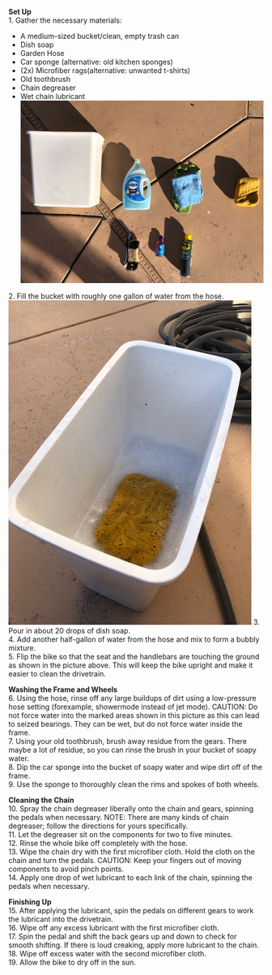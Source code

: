 **Set Up**<br/>
1\. Gather the necessary materials:<br/>
* A medium-sized bucket/clean, empty trash can
* Dish soap
* Garden Hose
* Car sponge (alternative: old kitchen sponges)
* (2x) Microfiber rags(alternative: unwanted t-shirts)
* Old toothbrush
* Chain degreaser
* Wet chain lubricant
![](smallerimages/Supplies.jpg)

2\. Fill the bucket with roughly one gallon of water from the hose.<br/>
![](smallerimages/SoapBucket.jpg)
3\. Pour in about 20 drops of dish soap.<br/>
4\. Add another half-gallon of water from the hose and mix to form a bubbly mixture.<br/>
5\. Flip the bike so that the seat and the handlebars are touching the ground as shown in the picture above. This will keep the bike upright and make it easier to clean the drivetrain.<br/>

**Washing the Frame and Wheels**<br/>
6\. Using the hose, rinse off any large buildups of dirt using a low-pressure hose setting (forexample, showermode instead of jet mode). CAUTION: Do not force water into the marked areas shown in this picture as this can lead to seized bearings. They can be wet, but do not force water inside the frame.<br/>
7\. Using your old toothbrush, brush away residue from the gears. There maybe a lot of residue, so you can rinse the brush in your bucket of soapy water.<br/>
8\. Dip the car sponge into the bucket of soapy water and wipe dirt off of the frame.<br/>
9\. Use the sponge to thoroughly clean the rims and spokes of both wheels.<br/>

**Cleaning the Chain**<br/>
10\. Spray the chain degreaser liberally onto the chain and gears, spinning the pedals when necessary. NOTE: There are many kinds of chain degreaser; follow the directions for yours specifically.<br/>
11\. Let the degreaser sit on the components for two to five minutes.<br/>
12\. Rinse the whole bike off completely with the hose.<br/>
13\. Wipe the chain dry with the first microfiber cloth. Hold the cloth on the chain and turn the pedals. CAUTION: Keep your fingers out of moving components to avoid pinch points.<br/>
14\. Apply one drop of wet lubricant to each link of the chain, spinning the pedals when necessary.<br/>
 
**Finishing Up**<br/>
15\. After applying the lubricant, spin the pedals on different gears to work the lubricant into the drivetrain.<br/>
16\. Wipe off any excess lubricant with the first microfiber cloth.<br/>
17\. Spin the pedal and shift the back gears up and down to check for smooth shifting. If there is loud creaking, apply more lubricant to the chain.<br/>
18\. Wipe off excess water with the second microfiber cloth.<br/>
19\. Allow the bike to dry off in the sun.<br/>
